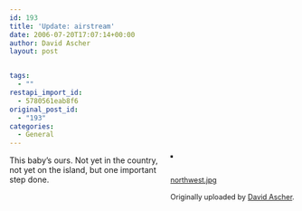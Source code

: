 ```yaml
---
id: 193
title: 'Update: airstream'
date: 2006-07-20T17:07:14+00:00
author: David Ascher
layout: post


tags:
  - ""
restapi_import_id:
  - 5780561eab8f6
original_post_id:
  - "193"
categories:
  - General
---
```

<div style="float:right;margin-left:10px;margin-bottom:10px;">
  <a href="http://www.flickr.com/photos/davidascher/184503078/" title="photo sharing"><img src="http://static.flickr.com/69/184503078_b253cf6e86_m.jpg" alt="" style="border:solid 2px #000000;" /></a><br /> <br /> <span style="font-size:.9em;margin-top:0;"><br /> <a href="http://www.flickr.com/photos/davidascher/184503078/">northwest.jpg</a><br /> <br /> Originally uploaded by <a href="http://www.flickr.com/people/davidascher/">David Ascher</a>.<br /> </span>
</div>

This baby&#8217;s ours. Not yet in the country, not yet on the island, but one important step done.